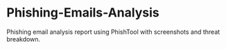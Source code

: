# Phishing-Emails-Analysis
Phishing email analysis report using PhishTool with screenshots and threat breakdown.
